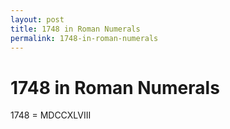 ```yaml
---
layout: post
title: 1748 in Roman Numerals
permalink: 1748-in-roman-numerals
---
```


# 1748 in Roman Numerals

1748 = MDCCXLVIII
